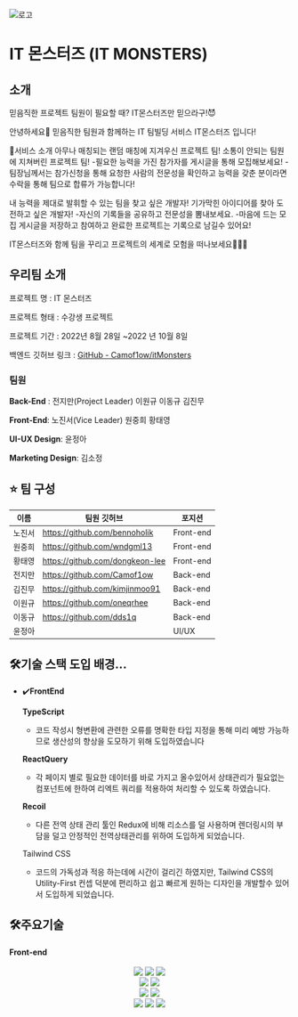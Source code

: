 
![로고](public/imgs/github_프론트엔드.png)

# IT 몬스터즈 (IT MONSTERS)

## 소개 

믿음직한 프로젝트 팀원이 필요할 때?
IT몬스터즈만 믿으라구!😈

안녕하세요👋
믿음직한 팀원과 함께하는 IT 팀빌딩 서비스 IT몬스터즈 입니다!

🎃서비스 소개
아무나 매칭되는 랜덤 매칭에 지겨우신 프로젝트 팀!
소통이 안되는 팀원에  지쳐버린 프로젝트 팀!
-필요한 능력을 가진 참가자를 게시글을 통해 모집해보세요! 
-팀장님께서는 참가신청을 통해 요청한 사람의 전문성을 확인하고 능력을 갖춘 분이라면
 수락을 통해 팀으로 합류가 가능합니다!

내 능력을 제대로 발휘할 수 있는 팀을 찾고 싶은 개발자!
기가막힌 아이디어를 찾아 도전하고 싶은 개발자!
-자신의 기록들을 공유하고 전문성을 뽐내보세요.
-마음에 드는 모집 게시글을 저장하고 참여하고 완료한 프로젝트는 기록으로 남길수 있어요!

 IT몬스터즈와 함께 팀을 꾸리고 프로젝트의 세계로 모험을 떠나보세요🏃‍♂️🏃


## 우리팀 소개

프로젝트 명 : IT 몬스터즈

프로젝트 형태 : 수강생 프로젝트

프로젝트 기간 : 2022년 8월 28일 ~2022 년 10월 8일

백엔드 깃허브 링크 : [GitHub - Camof1ow/itMonsters](https://github.com/Camof1ow/itMonsters)

### 팀원

**Back-End** : 전지만(Project Leader) 이원규 이동규 김진무

**Front-End**: 노진서(Vice Leader) 원중희 황태영

**UI-UX Design**: 윤정아

**Marketing Design**: 김소정

## ****⭐️ 팀 구성****
<div align=center> 

| 이름   | 팀원 깃허브                     | 포지션    |
| ------ | ------------------------------- | --------- |
| 노진서 | https://github.com/bennoholik   | Front-end |
| 원중희 | https://github.com/wndgml13     | Front-end |
| 황태영 | https://github.com/dongkeon-lee | Front-end |
| 전지만 | https://github.com/Camof1ow     | Back-end  |
| 김진무 | https://github.com/kimjinmoo91  | Back-end  |
| 이원규 | https://github.com/oneqrhee     | Back-end  |
| 이동규 | https://github.com/dds1q        | Back-end  |
| 윤정아 |                                 | UI/UX     |

</div>

## 🛠기술 스택 도입 배경...

- ✔️**FrontEnd**


    **TypeScript**
    
    - 코드 작성시 형변환에 관련한 오류를 명확한 타입 지정을 통해 미리 예방 가능하므로 생산성의 향상을 도모하기 위해 도입하였습니다
    
    **ReactQuery**
    
    - 각 페이지 별로 필요한 데이터를 바로 가지고 올수있어서 상태관리가 필요없는 컴포넌트에 한하여 리엑트 쿼리를 적용하여 처리할 수 있도록 하였습니다.
    
    **Recoil**
    
    - 다른 전역 상태 관리 툴인 Redux에 비해  리소스를 덜 사용하며 렌더링시의 부담을 덜고 안정적인 전역상태관리를 위하여 도입하게 되었습니다.
    
    Tailwind CSS
    
    - 코드의 가독성과 적응 하는데에 시간이 걸리긴 하였지만, Tailwind CSS의 Utility-First 컨셉 덕분에  편리하고 쉽고 빠르게 원하는 디자인을 개발할수 있어서 도입하게 되었습니다.

## ****🛠주요기술****

#### Front-end

<div align=center> 
  <img src="https://img.shields.io/badge/TypeScript-3178C6?style=for-the-badge&logo=TypeScript&logoColor=ffffff">
  <img src="https://img.shields.io/badge/react-282C34?style=for-the-badge&logo=react&logoColor=61DAFB">
<img src="https://img.shields.io/badge/PWA-5A0FC8?style=for-the-badge&logo=PWA&logoColor=white">
  <br>
  <img src="https://img.shields.io/badge/React Query-FF4154?style=for-the-badge&logo=React Query&logoColor=white">
    <img src="https://img.shields.io/badge/Recoil-2E77BC?style=for-the-badge&logo=Recoil&logoColor=white"> 
 

  <br>
   <img src="https://img.shields.io/badge/GitHub%20Actions-232F3E?style=for-the-badge&logo=GitHubActions&logoColor=2088FF"/>
  <img src="https://img.shields.io/badge/github-%23121011.svg?style=for-the-badge&logo=github&logoColor=white">
  <br/>
 <img src="https://img.shields.io/badge/Amazon AWS-232F3E?style=for-the-badge&logo=Amazon AWS&logoColor=white">
 <img src="https://img.shields.io/badge/Amazon S3-569A31?style=for-the-badge&logo=Amazon S3&logoColor=white">
<img src="https://img.shields.io/badge/CloudFront-D05C4B?style=for-the-badge&logo=Amazon AWS&logoColor=white">

   
</div>















